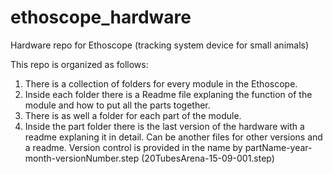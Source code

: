 # ethoscope_hardware
Hardware repo for Ethoscope (tracking system device for small animals)

This repo is organized as follows:
  1. There is a collection of folders for every module in the Ethoscope.
  2. Inside each folder there is a Readme file explaning the function of the module and how to put all the parts together.
  3. There is as well a folder for each part of the module.
  4. Inside the part folder there is the last version of the hardware with a readme explaning it in detail. Can be another files for other versions and a readme.
Version control is provided in the name by partName-year-month-versionNumber.step (20TubesArena-15-09-001.step)

